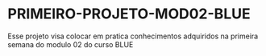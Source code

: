 # PRIMEIRO-PROJETO-MOD02-BLUE
Esse projeto visa colocar em pratica conhecimentos adquiridos na primeira semana do modulo 02 do curso BLUE
